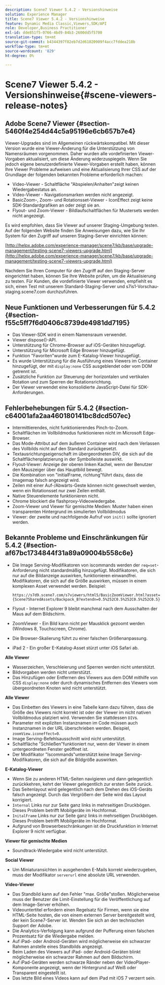 ```yaml
---
description: Scene7 Viewer 5.4.2 - Versionshinweise
solution: Experience Manager
title: Scene7 Viewer 5.4.2 - Versionshinweise
feature: Dynamic Media Classic,Viewers,SDK/API
role: Developer,Business Practitioner
exl-id: dde851f5-0766-4bd9-84b3-2600dd5f5700
translation-type: tm+mt
source-git-commit: b4344397f82eb7d2d61020909f4acc7fddea210b
workflow-type: tm+mt
source-wordcount: '829'
ht-degree: 0%

---
```


# Scene7 Viewer 5.4.2 - Versionshinweise{#scene-viewers-release-notes}

## Adobe Scene7 Viewer {#section-5460f4e254d44c5a95196e6cb657b7e4}

Viewer-Upgrades sind im Allgemeinen rückwärtskompatibel. Mit dieser Version wurde eine Viewer-Änderung für die Unterstützung von Namensräumen vorgenommen. Daher wurden alle vordefinierten Viewer-Vorgaben aktualisiert, um diese Änderung widerzuspiegeln. Wenn Sie jedoch eigene benutzerdefinierte Viewer-Vorgaben erstellt haben, können Ihre Viewer Probleme aufweisen und eine Aktualisierung Ihrer CSS auf der Grundlage der folgenden bekannten Probleme erforderlich machen:

* Video-Viewer - Schaltfläche &quot;Abspielen/Anhalten&quot;zeigt keinen Wiedergabestatus an.
* Video-Viewer - Navigationsmarken werden nicht angezeigt.
* BasicZoom-, Zoom- und Rotationsset-Viewer - IconEffect zeigt keine SDK-Standardgrafiken an oder zeigt sie an.
* Flyout- und Zoom-Viewer - Bildlaufschaltflächen für Mustersets werden nicht angezeigt.

Es wird empfohlen, dass Sie Viewer auf unserer Staging-Umgebung testen. Auf der folgenden Website finden Sie Anweisungen dazu, wie Sie Ihr System für den Zugriff auf unseren Staging-Server einrichten können:

[http://helpx.adobe.com/experience-manager/scene7/kb/base/upgrade-management/testing-scene7-viewers-upgrade.html](http://helpx.adobe.com/experience-manager/scene7/kb/base/upgrade-management/testing-scene7-viewers-upgrade.html)

Nachdem Sie Ihren Computer für den Zugriff auf den Staging-Server eingerichtet haben, können Sie Ihre Website prüfen, um die Aktualisierung zu testen. Für Kunden, die vordefinierte Viewer verwenden, empfiehlt es sich, einen Test mit unserem Standard-Staging-Server und s7is1-Vorschau-staging.scene7.com durchzuführen.

## Neue Funktionen und Verbesserungen für 5.4.2 {#section-f55c5ff7f6d0406c8739de4981dd7195}

* Das Viewer-SDK wird in einem Namensraum verwendet.
* Viewer dispose()-API.
* Unterstützung für Chrome-Browser auf iOS-Geräten hinzugefügt.
* Unterstützung für Microsoft Edge Browser hinzugefügt.
* Funktion &quot;Favoriten&quot;wurde zum E-Katalog-Viewer hinzugefügt.
* Es wurde Unterstützung für die Ausführung eines Viewers im Container hinzugefügt, der mit `display:none` CSS ausgeblendet oder vom DOM getrennt ist.
* Zusätzliche Funktion zur Steuerung der horizontalen und vertikalen Rotation und zum Sperren der Rotationsrichtung.
* Der Viewer verwendet eine konsolidierte JavaScript-Datei für SDK-Anforderungen.

## Fehlerbehebungen für 5.4.2 {#section-c64001afa2aa460180141bc8dcd507ec}

* Intermittierendes, nicht funktionierendes Pinch-to-Zoom.
* Schaltflächen im Vollbildmodus funktionieren nicht im Microsoft Edge-Browser.
* Das Mode-Attribut auf dem äußeren Container wird nach dem Verlassen des Vollbilds nicht auf den Standard zurückgesetzt.
* Textausrichtungseigenschaft im übergeordneten DIV, die sich auf die Schaltflächenplatzierung in der Symbolleiste auswirkt.
* Flyout-Viewer: Anzeige der oberen linken Kachel, wenn der Benutzer den Mauszeiger über das Hauptbild bewegt.
* Die Kombination von &quot;initialFrame, richtung&quot;führt dazu, dass die Imagemap falsch angezeigt wird.
* Zeilen mit einer Auf-/Abwärts-Geste können nicht gewechselt werden, wenn ein Rotationsset nur zwei Zeilen enthält.
* Native Steuerelemente funktionieren nicht.
* Chrome blockiert die flashproxy-Videowiedergabe.
* Zoom-Viewer und Viewer für gemischte Medien: Muster haben einen transparenten Hintergrund im simulierten Vollbildmodus
* Viewer: der zweite und nachfolgende Aufruf von `init()` sollte ignoriert werden.

## Bekannte Probleme und Einschränkungen für 5.4.2 {#section-af67bc1734844f31a89a09004b558c6e}

* Die Image Serving-Modifikatoren von iscommands werden der `req=set`-Anforderung nicht standardmäßig hinzugefügt. Modifikatoren, die sich nur auf die Bildanzeige auswirken, funktionieren einwandfrei. Modifikatoren, die sich auf die Größe auswirken, müssen in einem komplexen Asset verwendet werden. Beispiel:

   ```
   https://s7d9.scene7.com/s7viewers/html5/BasicZoomViewer.html?asset= {Scene7SharedAssets/Backpack_B?extendn=0.5%252C0.5%252C0.5%252C0.5}
   ```

* Flyout - Internet Explorer 9 bleibt manchmal nach dem Ausschalten der Maus auf dem Bildschirm.
* ZoomViewer - Ein Bild kann nicht per Mausklick gezoomt werden (Windows 8, Touchscreen, Chrome).
* Die Browser-Skalierung führt zu einer falschen Größenanpassung.
* iPad 2 - Ein großer E-Katalog-Asset stürzt unter iOS Safari ab.

**Alle Viewer**

* Wasserzeichen, Verschleierung und Sperren werden nicht unterstützt.
* Bildvorgaben werden nicht unterstützt.
* Das Hinzufügen oder Entfernen des Viewers aus dem DOM mithilfe von CSS `display:none` oder durch dynamisches Entfernen des Viewers vom übergeordneten Knoten wird nicht unterstützt.

**Alle Viewer**

* Das Einbetten des Viewers in eine Tabelle kann dazu führen, dass die Größe des Viewers nicht korrekt ist oder der Viewer im nicht nativen Vollbildmodus platziert wird. Verwenden Sie stattdessen `DIV`s.
* Parameter mit expliziten Instanznamen im Code müssen auch Instanznamen in der URL überschrieben werden. Beispiel, `zoomView.iconeffect=0`.
* Image Serving-Befehlsausschnitt wird nicht unterstützt.
* Schaltfläche &quot;Schließen&quot;funktioniert nur, wenn der Viewer in einem untergeordneten Fenster geöffnet ist.
* Der Modifikator &quot;Iscommands&quot;unterstützt keine Image Serving-Modifikatoren, die sich auf die Bildgröße auswirken.

**E-Katalog-Viewer**

* Wenn Sie zu anderen HTML-Seiten navigieren und dann gelegentlich zurückkehren, kehrt der Viewer gelegentlich zur ersten Seite zurück.
* Das Seitenlayout wird gelegentlich nach dem Drehen des iOS-Geräts falsch angezeigt. Durch das Vergrößern der Seite wird das Layout korrigiert.
* `Internal` Links nur zur Seite ganz links in mehrseitigen Druckbögen. Dieses Problem betrifft Mobilgeräte im Hochformat.
* `InitalFrame` Links nur zur Seite ganz links in mehrseitigen Druckbögen. Dieses Problem betrifft Mobilgeräte im Hochformat.
* Aufgrund von Browserbeschränkungen ist die Druckfunktion in Internet Explorer 9 nicht verfügbar.

**Viewer für gemischte Medien**

* Soundtrack-Wiedergabe wird nicht unterstützt.

**Social Viewer**

* Um Miniaturansichten in ausgehenden E-Mails korrekt wiederzugeben, muss der Modifikator `serverurl` eine absolute URL verwenden.

**Video-Viewer**

* Das Standbild kann auf den Fehler &quot;max. Größe&quot;stoßen. Möglicherweise muss der Benutzer die Limit-Einstellung für die Veröffentlichung auf dem Image-Server erhöhen.
* Videountertitel erfordern einen Regelsatz für Firmen, wenn sie eine HTML-Seite hosten, die von einem externen Server bereitgestellt wird, der kein Scene7-Server ist. Wenden Sie sich an den technischen Support der Adobe.
* Die Analytics-Verfolgung kann aufgrund der Pufferung einen falschen Prozentsatz für die Wiedergabe melden.
* Auf iPad- oder Android-Geräten wird möglicherweise ein schwarzer Rahmen anstelle eines Standbilds angezeigt.
* Beim Laden des Viewers auf iPad- oder Android-Geräten blinkt möglicherweise ein schwarzer Rahmen auf dem Bildschirm.
* Auf iPad-Geräten werden schwarze Ränder neben der VideoPlayer-Komponente angezeigt, wenn der Hintergrund auf Weiß oder Transparent eingestellt ist.
* Das letzte Bild eines Videos kann auf dem iPad mit iOS 7 verzerrt sein.
